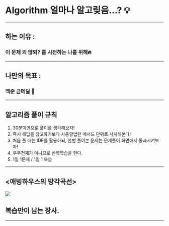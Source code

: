 # Algorithm 얼마나 알고맂음...? 💡

<hr/>

## 하는 이유 :
### 이 문제 외 않되? 를 시전하는 나를 위해🔥

<hr/>

## 나만의 목표 : 
### 백준 금메달 🥇

<hr/>

## 알고리즘 풀이 규칙


1. 30분미만으로 풀이를 생각해보자!
2. 즉시 해답을 참고하기보다 사용할법한 메서드 단위로 서치해본다!
3. 처음 풀 때는 IDE를 활용하되, 한번 풀어본 문제는 문제풀이 화면애서 통과시켜보자!
4. 우주천재가 아니므로 반복학습을 한다.
5. 1일 1문제 / 1일 1 복습

<hr/>

## <애빙하우스의 망각곡선>

![](https://velog.velcdn.com/images/goyo/post/ec7d848a-b46d-49fe-b7a1-b8477ebc9e8e/image.jpg)

## 복습만이 남는 장사.


<hr/>
